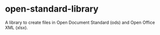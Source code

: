 # open-standard-library
A library to create files in Open Document Standard (ods) and Open Office XML (xlsx). 
